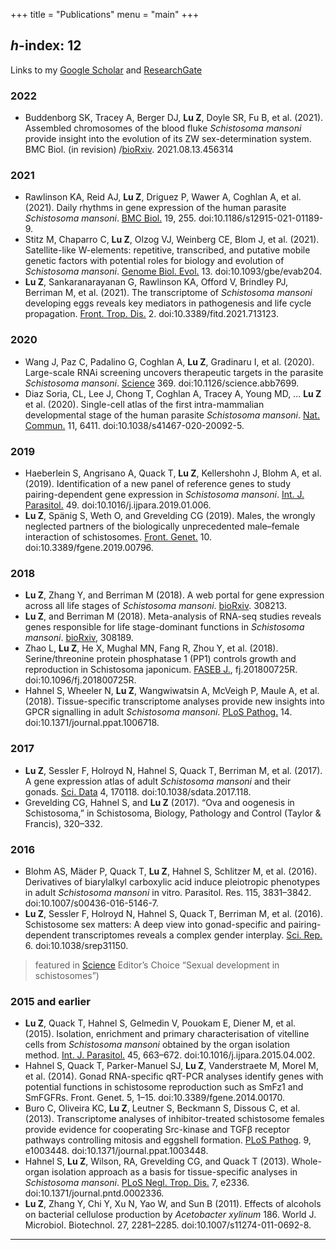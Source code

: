 +++
title = "Publications"
menu = "main"
+++

## *h*-index: 12 

Links to my [Google Scholar](https://scholar.google.com/citations?user=JGrDkIUAAAAJ&hl=en) and [ResearchGate](https://www.researchgate.net/profile/Zhigang-Lu)

<!-- 
<object type="text/html" data="/files/my-pub.html" width="100%" height="430px"></object>
-->

### 2022
- Buddenborg SK, Tracey A, Berger DJ, **Lu Z**, Doyle SR, Fu B, et al. (2021). Assembled chromosomes of the blood fluke *Schistosoma mansoni* provide insight into the evolution of its ZW sex-determination system. BMC Biol. (in revision) /[bioRxiv](https://www.biorxiv.org/content/10.1101/2021.08.13.456314v1). 2021.08.13.456314

### 2021
- Rawlinson KA, Reid AJ, **Lu Z**, Driguez P, Wawer A, Coghlan A, et al. (2021). Daily rhythms in gene expression of the human parasite *Schistosoma mansoni*. [BMC Biol.](https://bmcbiol.biomedcentral.com/articles/10.1186/s12915-021-01189-9) 19, 255. doi:10.1186/s12915-021-01189-9.
- Stitz M, Chaparro C, **Lu Z**, Olzog VJ, Weinberg CE, Blom J, et al. (2021). Satellite-like W-elements: repetitive, transcribed, and putative mobile genetic factors with potential roles for biology and evolution of *Schistosoma mansoni*. [Genome Biol. Evol.](https://academic.oup.com/gbe/article/13/10/evab204/6361599) 13. doi:10.1093/gbe/evab204.
- **Lu Z**, Sankaranarayanan G, Rawlinson KA, Offord V, Brindley PJ, Berriman M, et al. (2021). The transcriptome of *Schistosoma mansoni* developing eggs reveals key mediators in pathogenesis and life cycle propagation. [Front. Trop. Dis.](https://www.frontiersin.org/articles/10.3389/fitd.2021.713123/) 2. doi:10.3389/fitd.2021.713123.

### 2020
- Wang J, Paz C, Padalino G, Coghlan A, **Lu Z**, Gradinaru I, et al. (2020). Large-scale RNAi screening uncovers therapeutic targets in the parasite *Schistosoma mansoni*. [Science](https://science.sciencemag.org/content/369/6511/1649) 369. doi:10.1126/science.abb7699.
- Diaz Soria, CL, Lee J, Chong T, Coghlan A, Tracey A, Young MD, ... **Lu Z** et al. (2020). Single-cell atlas of the first intra-mammalian developmental stage of the human parasite *Schistosoma mansoni*. [Nat. Commun.](https://www.nature.com/articles/s41467-020-20092-5) 11, 6411. doi:10.1038/s41467-020-20092-5.

### 2019
- Haeberlein S, Angrisano A, Quack T, **Lu Z**, Kellershohn J, Blohm A, et al. (2019). Identification of a new panel of reference genes to study pairing-dependent gene expression in *Schistosoma mansoni*. [Int. J. Parasitol.](https://www.sciencedirect.com/science/article/abs/pii/S0020751919301304?via%3Dihub) 49. doi:10.1016/j.ijpara.2019.01.006.
- **Lu Z**, Spänig S, Weth O, and Grevelding CG (2019). Males, the wrongly neglected partners of the biologically unprecedented male–female interaction of schistosomes. [Front. Genet.](https://www.frontiersin.org/articles/10.3389/fgene.2019.00796/full) 10. doi:10.3389/fgene.2019.00796.

### 2018
- **Lu Z**, Zhang Y, and Berriman M (2018). A web portal for gene expression across all life stages of *Schistosoma mansoni*. [bioRxiv](https://www.biorxiv.org/content/10.1101/308213v1). 308213. 
- **Lu Z**, and Berriman M (2018). Meta-analysis of RNA-seq studies reveals genes responsible for life stage-dominant functions in *Schistosoma mansoni*. [bioRxiv](https://www.biorxiv.org/content/10.1101/308189v1), 308189.
- Zhao L, **Lu Z**, He X, Mughal MN, Fang R, Zhou Y, et al. (2018). Serine/threonine protein phosphatase 1 (PP1) controls growth and reproduction in Schistosoma japonicum. [FASEB J.](https://doi.org/10.1096/fj.201800725R), fj.201800725R. doi:10.1096/fj.201800725R.
- Hahnel S, Wheeler N, **Lu Z**, Wangwiwatsin A, McVeigh P, Maule A, et al. (2018). Tissue-specific transcriptome analyses provide new insights into GPCR signalling in adult *Schistosoma mansoni*. [PLoS Pathog.](https://journals.plos.org/plospathogens/article?id=10.1371/journal.ppat.1006718) 14. doi:10.1371/journal.ppat.1006718.

### 2017
- **Lu Z**, Sessler F, Holroyd N, Hahnel S, Quack T, Berriman M, et al. (2017). A gene expression atlas of adult *Schistosoma mansoni* and their gonads. [Sci. Data](https://www.nature.com/articles/sdata2017118) 4, 170118. doi:10.1038/sdata.2017.118.
- Grevelding CG, Hahnel S, and **Lu Z** (2017). “Ova and oogenesis in Schistosoma,” in Schistosoma, Biology, Pathology and Control (Taylor & Francis), 320–332.

### 2016
- Blohm AS, Mäder P, Quack T, **Lu Z**, Hahnel S, Schlitzer M, et al. (2016). Derivatives of biarylalkyl carboxylic acid induce pleiotropic phenotypes in adult *Schistosoma mansoni* in vitro. Parasitol. Res. 115, 3831–3842. doi:10.1007/s00436-016-5146-7.
- **Lu Z**, Sessler F, Holroyd N, Hahnel S, Quack T, Berriman M, et al. (2016). Schistosome sex matters: A deep view into gonad-specific and pairing-dependent transcriptomes reveals a complex gender interplay. [Sci. Rep.](https://www.nature.com/articles/srep31150) 6. doi:10.1038/srep31150.
> featured in [Science](https://www.science.org/doi/10.1126/science.2016.353.6304.twil) Editor’s Choice “Sexual development in schistosomes”)

### 2015 and earlier 
- **Lu Z**, Quack T, Hahnel S, Gelmedin V, Pouokam E, Diener M, et al. (2015). Isolation, enrichment and primary characterisation of vitelline cells from *Schistosoma mansoni* obtained by the organ isolation method. [Int. J. Parasitol.](https://linkinghub.elsevier.com/retrieve/pii/S0020751915001137) 45, 663–672. doi:10.1016/j.ijpara.2015.04.002.
- Hahnel S, Quack T, Parker-Manuel SJ, **Lu Z**, Vanderstraete M, Morel M, et al. (2014). Gonad RNA-specific qRT-PCR analyses identify genes with potential functions in schistosome reproduction such as SmFz1 and SmFGFRs. Front. Genet. 5, 1–15. doi:10.3389/fgene.2014.00170.
- Buro C, Oliveira KC, **Lu Z**, Leutner S, Beckmann S, Dissous C, et al. (2013). Transcriptome analyses of inhibitor-treated schistosome females provide evidence for cooperating Src-kinase and TGFβ receptor pathways controlling mitosis and eggshell formation. [PLoS Pathog](https://journals.plos.org/plospathogens/article?id=10.1371/journal.ppat.1003448). 9, e1003448. doi:10.1371/journal.ppat.1003448.
- Hahnel S, **Lu Z**, Wilson, RA, Grevelding CG, and Quack T (2013). Whole-organ isolation approach as a basis for tissue-specific analyses in *Schistosoma mansoni*. [PLoS Negl. Trop. Dis.](https://journals.plos.org/plosntds/article?id=10.1371/journal.pntd.0002336) 7, e2336. doi:10.1371/journal.pntd.0002336.
- **Lu Z**, Zhang Y, Chi Y, Xu N, Yao W, and Sun B (2011). Effects of alcohols on bacterial cellulose production by *Acetobacter xylinum* 186. World J. Microbiol. Biotechnol. 27, 2281–2285. doi:10.1007/s11274-011-0692-8.

---
